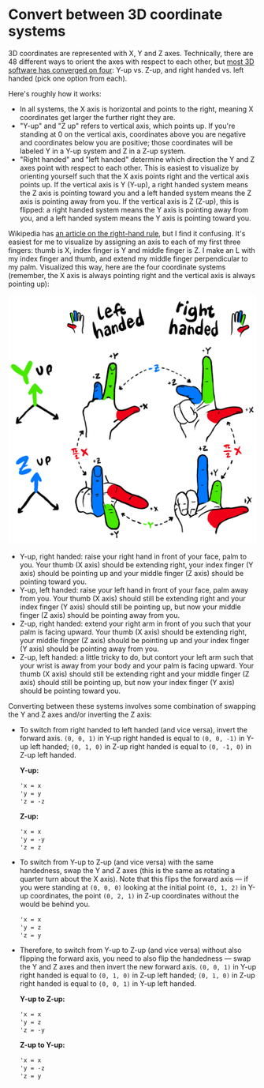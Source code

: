 # Convert between 3D coordinate systems

3D coordinates are represented with X, Y and Z axes. Technically, there are 48 different ways to orient the axes with respect to each other, but [most 3D software has converged on four](https://twitter.com/FreyaHolmer/status/1325556229410861056): Y-up vs. Z-up, and right handed vs. left handed (pick one option from each).

Here's roughly how it works:

- In all systems, the X axis is horizontal and points to the right, meaning X coordinates get larger the further right they are.
- "Y-up" and "Z up" refers to vertical axis, which points up. If you're standing at 0 on the vertical axis, coordinates above you are negative and coordinates below you are positive; those coordinates will be labeled Y in a Y-up system and Z in a Z-up system.
- "Right handed" and "left handed" determine which direction the Y and Z axes point with respect to each other. This is easiest to visualize by orienting yourself such that the X axis points right and the vertical axis points up. If the vertical axis is Y (Y-up), a right handed system means the Z axis is pointing toward you and a left handed system means the Z axis is pointing away from you. If the vertical axis is Z (Z-up), this is flipped: a right handed system means the Y axis is pointing away from you, and a left handed system means the Y axis is pointing toward you.

Wikipedia has [an article on the right-hand rule](https://en.wikipedia.org/wiki/Right-hand_rule), but I find it confusing. It's easiest for me to visualize by assigning an axis to each of my first three fingers: thumb is X, index finger is Y and middle finger is Z. I make an L with my index finger and thumb, and extend my middle finger perpendicular to my palm. Visualized this way, here are the four coordinate systems (remember, the X axis is always pointing right and the vertical axis is always pointing up):

![A diagram of Y-up, Z-up, left handed and right handed coordinate systems](./3d-coordinate-systems.png)

- Y-up, right handed: raise your right hand in front of your face, palm to you. Your thumb (X axis) should be extending right, your index finger (Y axis) should be pointing up and your middle finger (Z axis) should be pointing toward you.
- Y-up, left handed: raise your left hand in front of your face, palm away from you. Your thumb (X axis) should still be extending right and your index finger (Y axis) should still be pointing up, but now your middle finger (Z axis) should be pointing away from you.
- Z-up, right handed: extend your right arm in front of you such that your palm is facing upward. Your thumb (X axis) should be extending right, your middle finger (Z axis) should be pointing up and your index finger (Y axis) should be pointing away from you.
- Z-up, left handed: a little tricky to do, but contort your left arm such that your wrist is away from your body and your palm is facing upward. Your thumb (X axis) should still be extending right and your middle finger (Z axis) should still be pointing up, but now your index finger (Y axis) should be pointing toward you.

Converting between these systems involves some combination of swapping the Y and Z axes and/or inverting the Z axis:

- To switch from right handed to left handed (and vice versa), invert the forward axis. `(0, 0, 1)` in Y-up right handed is equal to `(0, 0, -1)` in Y-up left handed; `(0, 1, 0)` in Z-up right handed is equal to `(0, -1, 0)` in Z-up left handed.

  **Y-up:**

  ```
  'x = x
  'y = y
  'z = -z
  ```

  **Z-up:**

  ```
  'x = x
  'y = -y
  'z = z
  ```

- To switch from Y-up to Z-up (and vice versa) with the same handedness, swap the Y and Z axes (this is the same as rotating a quarter turn about the X axis). Note that this flips the forward axis — if you were standing at `(0, 0, 0)` looking at the initial point `(0, 1, 2)` in Y-up coordinates, the point `(0, 2, 1)` in Z-up coordinates without the would be behind you.

  ```
  'x = x
  'y = z
  'z = y
  ```

- Therefore, to switch from Y-up to Z-up (and vice versa) without also flipping the forward axis, you need to also flip the handedness — swap the Y and Z axes and then invert the new forward axis. `(0, 0, 1)` in Y-up right handed is equal to `(0, 1, 0)` in Z-up left handed; `(0, 1, 0)` in Z-up right handed is equal to `(0, 0, 1)` in Y-up left handed.

  **Y-up to Z-up:**

  ```
  'x = x
  'y = z
  'z = -y
  ```

  **Z-up to Y-up:**

  ```
  'x = x
  'y = -z
  'z = y
  ```
